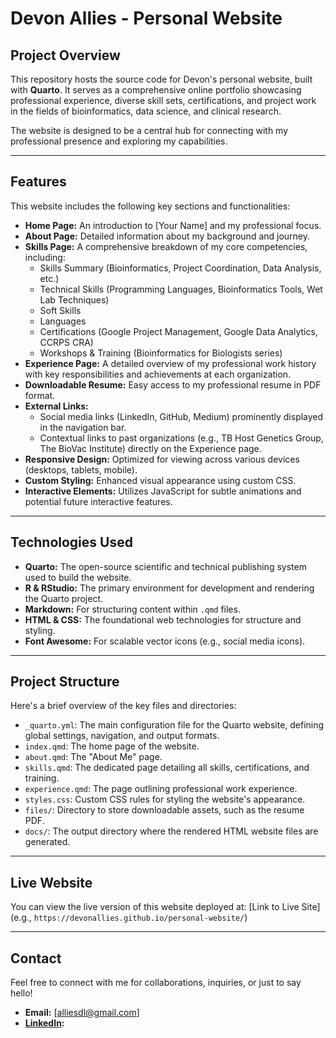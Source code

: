 # Devon Allies - Personal Website

## Project Overview

This repository hosts the source code for Devon's personal website, built with **Quarto**. It serves as a comprehensive online portfolio showcasing professional experience, diverse skill sets, certifications, and project work in the fields of bioinformatics, data science, and clinical research.

The website is designed to be a central hub for connecting with my professional presence and exploring my capabilities.

---

## Features

This website includes the following key sections and functionalities:

* **Home Page:** An introduction to [Your Name] and my professional focus.
* **About Page:** Detailed information about my background and journey.
* **Skills Page:** A comprehensive breakdown of my core competencies, including:
    * Skills Summary (Bioinformatics, Project Coordination, Data Analysis, etc.)
    * Technical Skills (Programming Languages, Bioinformatics Tools, Wet Lab Techniques)
    * Soft Skills
    * Languages
    * Certifications (Google Project Management, Google Data Analytics, CCRPS CRA)
    * Workshops & Training (Bioinformatics for Biologists series)
* **Experience Page:** A detailed overview of my professional work history with key responsibilities and achievements at each organization.
* **Downloadable Resume:** Easy access to my professional resume in PDF format.
* **External Links:**
    * Social media links (LinkedIn, GitHub, Medium) prominently displayed in the navigation bar.
    * Contextual links to past organizations (e.g., TB Host Genetics Group, The BioVac Institute) directly on the Experience page.
* **Responsive Design:** Optimized for viewing across various devices (desktops, tablets, mobile).
* **Custom Styling:** Enhanced visual appearance using custom CSS.
* **Interactive Elements:** Utilizes JavaScript for subtle animations and potential future interactive features.

---

## Technologies Used

* **Quarto:** The open-source scientific and technical publishing system used to build the website.
* **R & RStudio:** The primary environment for development and rendering the Quarto project.
* **Markdown:** For structuring content within `.qmd` files.
* **HTML & CSS:** The foundational web technologies for structure and styling.
* **Font Awesome:** For scalable vector icons (e.g., social media icons).

---

## Project Structure

Here's a brief overview of the key files and directories:

* `_quarto.yml`: The main configuration file for the Quarto website, defining global settings, navigation, and output formats.
* `index.qmd`: The home page of the website.
* `about.qmd`: The "About Me" page.
* `skills.qmd`: The dedicated page detailing all skills, certifications, and training.
* `experience.qmd`: The page outlining professional work experience.
* `styles.css`: Custom CSS rules for styling the website's appearance.
* `files/`: Directory to store downloadable assets, such as the resume PDF.
* `docs/`: The output directory where the rendered HTML website files are generated.

---

## Live Website

You can view the live version of this website deployed at:
[Link to Live Site](e.g., `https://devonallies.github.io/personal-website/`)

---

## Contact

Feel free to connect with me for collaborations, inquiries, or just to say hello!

* **Email:** [alliesdl@gmail.com]
* **[LinkedIn](https://www.linkedin.com/in/devonallies/):**

